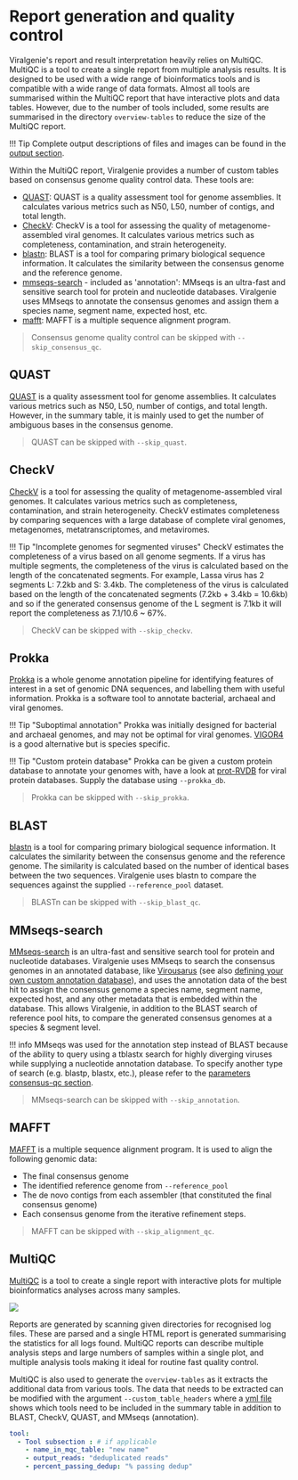 # Report generation and quality control

Viralgenie's report and result interpretation heavily relies on MultiQC. MultiQC is a tool to create a single report from multiple analysis results. It is designed to be used with a wide range of bioinformatics tools and is compatible with a wide range of data formats. Almost all tools are summarised within the MultiQC report that have interactive plots and data tables. However, due to the number of tools included, some results are summarised in the directory `overview-tables` to reduce the size of the MultiQC report.

!!! Tip
    Complete output descriptions of files and images can be found in the [output section](../output.md).

Within the MultiQC report, Viralgenie provides a number of custom tables based on consensus genome quality control data. These tools are:

- [QUAST](#quast): QUAST is a quality assessment tool for genome assemblies. It calculates various metrics such as N50, L50, number of contigs, and total length.
- [CheckV](#checkv): CheckV is a tool for assessing the quality of metagenome-assembled viral genomes. It calculates various metrics such as completeness, contamination, and strain heterogeneity.
- [blastn](#blastn): BLAST is a tool for comparing primary biological sequence information. It calculates the similarity between the consensus genome and the reference genome.
- [mmseqs-search](#mmseqs-search) - included as 'annotation': MMseqs is an ultra-fast and sensitive search tool for protein and nucleotide databases. Viralgenie uses MMseqs to annotate the consensus genomes and assign them a species name, segment name, expected host, etc.
- [mafft](#mafft): MAFFT is a multiple sequence alignment program.

> Consensus genome quality control can be skipped with `--skip_consensus_qc`.

## QUAST

[QUAST](http://quast.sourceforge.net/quast) is a quality assessment tool for genome assemblies. It calculates various metrics such as N50, L50, number of contigs, and total length. However, in the summary table, it is mainly used to get the number of ambiguous bases in the consensus genome.

> QUAST can be skipped with `--skip_quast`.

## CheckV

[CheckV](https://bitbucket.org/berkeleylab/checkv/src/master/) is a tool for assessing the quality of metagenome-assembled viral genomes. It calculates various metrics such as completeness, contamination, and strain heterogeneity. CheckV estimates completeness by comparing sequences with a large database of complete viral genomes, metagenomes, metatranscriptomes, and metaviromes.

!!! Tip "Incomplete genomes for segmented viruses"
    CheckV estimates the completeness of a virus based on all genome segments. If a virus has multiple segments, the completeness of the virus is calculated based on the length of the concatenated segments. For example, Lassa virus has 2 segments L: 7.2kb and S: 3.4kb. The completeness of the virus is calculated based on the length of the concatenated segments (7.2kb + 3.4kb = 10.6kb) and so if the generated consensus genome of the L segment is 7.1kb it will report the completeness as 7.1/10.6 ~ 67%.

> CheckV can be skipped with `--skip_checkv`.


## Prokka
[Prokka](https://github.com/tseemann/prokka) is a whole genome annotation pipeline for identifying features of interest in a set of genomic DNA sequences, and labelling them with useful information. Prokka is a software tool to annotate bacterial, archaeal and viral genomes.

!!! Tip "Suboptimal annotation"
    Prokka was initially designed for bacterial and archaeal genomes, and may not be optimal for viral genomes. [VIGOR4](https://github.com/JCVenterInstitute/VIGOR4) is a good alternative but is species specific.

!!! Tip "Custom protein database"
    Prokka can be given a custom protein database to annotate your genomes with, have a look at [prot-RVDB](https://rvdb-prot.pasteur.fr/) for viral protein databases. Supply the database using `--prokka_db`.

> Prokka can be skipped with `--skip_prokka`.

## BLAST

[blastn](https://blast.ncbi.nlm.nih.gov/Blast.cgi) is a tool for comparing primary biological sequence information. It calculates the similarity between the consensus genome and the reference genome. The similarity is calculated based on the number of identical bases between the two sequences. Viralgenie uses blastn to compare the sequences against the supplied `--reference_pool` dataset.

> BLASTn can be skipped with `--skip_blast_qc`.

## MMseqs-search

[MMseqs-search](https://github.com/soedinglab/MMseqs2/wiki#searching) is an ultra-fast and sensitive search tool for protein and nucleotide databases. Viralgenie uses MMseqs to search the consensus genomes in an annotated database, like [Virousarus](https://virosaurus.vital-it.ch/) (see also [defining your own custom annotation database](../customisation/databases.md#annotation-sequences)), and uses the annotation data of the best hit to assign the consensus genome a species name, segment name, expected host, and any other metadata that is embedded within the database. This allows Viralgenie, in addition to the BLAST search of reference pool hits, to compare the generated consensus genomes at a species & segment level.

!!! info
    MMseqs was used for the annotation step instead of BLAST because of the ability to query using a tblastx search for highly diverging viruses while supplying a nucleotide annotation database. To specify another type of search (e.g. blastp, blastx, etc.), please refer to the [parameters consensus-qc section](../parameters.md#consensus-qc).

> MMseqs-search can be skipped with `--skip_annotation`.


## MAFFT

[MAFFT](https://mafft.cbrc.jp/alignment/software/) is a multiple sequence alignment program. It is used to align the following genomic data:

- The final consensus genome
- The identified reference genome from `--reference_pool`
- The de novo contigs from each assembler (that constituted the final consensus genome)
- Each consensus genome from the iterative refinement steps.

> MAFFT can be skipped with `--skip_alignment_qc`.

## MultiQC

[MultiQC](https://multiqc.info/) is a tool to create a single report with interactive plots for multiple bioinformatics analyses across many samples.

<image src="https://raw.githubusercontent.com/MultiQC/MultiQC/main/docs/images/multiqc_overview.excalidraw.svg"/>

Reports are generated by scanning given directories for recognised log files. These are parsed and a single HTML report is generated summarising the statistics for all logs found. MultiQC reports can describe multiple analysis steps and large numbers of samples within a single plot, and multiple analysis tools making it ideal for routine fast quality control.

MultiQC is also used to generate the `overview-tables` as it extracts the additional data from various tools. The data that needs to be extracted can be modified with the argument `--custom_table_headers` where a [yml file](https://github.com/Joon-Klaps/viralgenie/blob/dev/assets/custom_table_headers.yml) shows which tools need to be included in the summary table in addition to BLAST, CheckV, QUAST, and MMseqs (annotation).

```yml title="custom_table_headers.yml"
tool:
  - Tool subsection : # if applicable
    - name_in_mqc_table: "new name"
    - output_reads: "deduplicated reads"
    - percent_passing_dedup: "% passing dedup"
```
